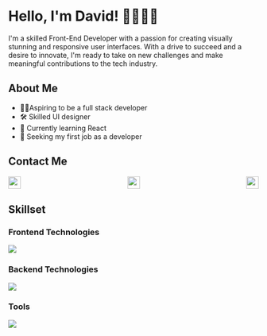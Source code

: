 # Hello, I'm David! 👋👨🏿‍💻

I'm a skilled Front-End Developer with a passion for creating visually stunning and responsive user interfaces. With a drive to succeed and a desire to innovate, I'm ready to take on new challenges and make meaningful contributions to the tech industry.


## About Me

- 💪🏽Aspiring to be a full stack developer
- 🛠 Skilled UI designer
- 🌱 Currently learning React
- 💼 Seeking my first job as a developer
  

## Contact Me

<div style="display:flex; justify-content: space-between; align-items: center;">
  <a href="https://twitter.com/ola_dayve"><img height="25" width="25" src="https://cdn.simpleicons.org/twitter/" /></a>
  <a href="https://www.linkedin.com/in/olanrewaju-david/"><img height="25" width="25" src="https://cdn.simpleicons.org/linkedin/" /></a>
  <a href="mailto:davidolanrewaju538@gmail.com"><img height="25" width="25" src="https://cdn.simpleicons.org/gmail/" /></a>
</div>


## Skillset
### Frontend Technologies
<p align="left">
  <a href="https://skillicons.dev">
    <img src="https://skillicons.dev/icons?i=html,css,js,bootstrap,react,redux,vite,tailwind,next" />
  </a>
</p>

### Backend Technologies
<p align="left">
  <a href="https://skillicons.dev">
    <img src="https://skillicons.dev/icons?i=postgres" />
  </a>
</p>

### Tools
<p align="left">
  <a href="https://skillicons.dev">
    <img src="https://skillicons.dev/icons?i=vscode,git,github,webpack,jest,figma" />
  </a>
</p>


<!-- [![My Skills](https://skillicons.dev/icons?i=html,css,js,bootstrap,webpack,jest,react,redux,vite,tailwind,next,figma)](https://skillicons.dev) -->

<!-- ## My StatCard
<!-- [![David's GitHub stats](https://github-readme-stats.vercel.app/api?username=dave-prog&show_icons=true&theme=github_dark_dimmed)](https://github.com/dave-prog/github-readme-stats) -->
<!-- [![Top Langs](https://github-readme-stats.vercel.app/api/top-langs/?username=dave-prog&hide_progress=true&layout=compact&theme=github_dark_dimmed)](https://github.com/dave-prog/github-readme-stats) -->



<!-- My proficiency in HTML, CSS, Bootstrap, and JavaScript allows me to produce high-quality code that meets project requirements and exceeds client expectations. Also, aspiring to be a Full-Stack Developer, I'm dedicated to continuous learning and staying up-to-date with industry trends and best practices. Currently seeking new job opportunities to contribute to exciting projects and further develop my skills. With a drive to succeed and a desire to innovate, I'm ready to take on new challenges and make meaningful contributions to the tech industry.-->
<!--
**dave-prog/dave-prog** is a ✨ _special_ ✨ repository because it+98s `README.md` (this file) appears on your GitHub profile.

Here are some ideas to get you started:

- 🔭 I’m currently working on ...
- 🌱 I’m currently learning ...
- 👯 I’m looking to collaborate on ...
- 🤔 I’m looking for help with ...
- 💬 Ask me about ...
- 📫 How to reach me: ...
- 😄 Pronouns: ...
- ⚡ Fun fact: ...
-->
